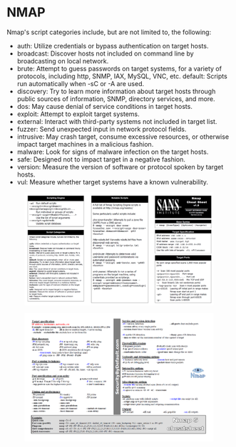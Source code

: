 # NMAP

Nmap's script categories include, but are not limited to, the following:&#x20;

* auth: Utilize credentials or bypass authentication on target hosts.&#x20;
* broadcast: Discover hosts not included on command line by broadcasting on local network.&#x20;
* brute: Attempt to guess passwords on target systems, for a variety of protocols, including http, SNMP, IAX, MySQL, VNC, etc. default: Scripts run automatically when -sC or -A are used.
* discovery: Try to learn more information about target hosts through public sources of information, SNMP, directory services, and more.&#x20;
* dos: May cause denial of service conditions in target hosts.&#x20;
* exploit: Attempt to exploit target systems.&#x20;
* external: Interact with third-party systems not included in target list.&#x20;
* fuzzer: Send unexpected input in network protocol fields.&#x20;
* intrusive: May crash target, consume excessive resources, or otherwise impact target machines in a malicious fashion.&#x20;
* malware: Look for signs of malware infection on the target hosts.&#x20;
* safe: Designed not to impact target in a negative fashion.&#x20;
* version: Measure the version of software or protocol spoken by target hosts.&#x20;
* vul: Measure whether target systems have a known vulnerability.



<figure><img src="../../../.gitbook/assets/image (104).png" alt=""><figcaption></figcaption></figure>

<figure><img src="../../../.gitbook/assets/image (105).png" alt=""><figcaption></figcaption></figure>
